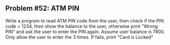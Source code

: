 ## Problem #52: ATM PIN

Write a program to read ATM PIN code from the user, then check if the PIN code
= 1234, then show the balance to the user, otherwise print "Wrong PIN" and ask
the user to enter the PIN again.
Assume user balance is 7800.
Only allow the user to enter the 3 times. If fails, print "Card is Locked"
